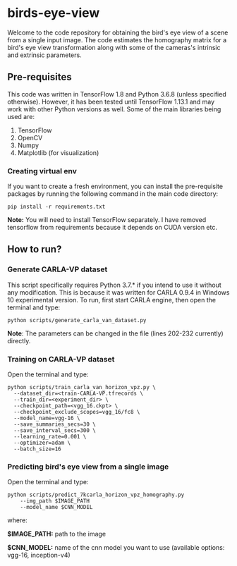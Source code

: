# birds-eye-view

Welcome to the code repository for obtaining the bird's eye view of a scene from a single input image. The code estimates the homography matrix for a bird's eye view transformation along with some of the cameras's intrinsic and extrinsic parameters.

## Pre-requisites

This code was written in TensorFlow 1.8 and Python 3.6.8 (unless specified otherwise). However, it has been tested until TensorFlow 1.13.1 and may work with other Python versions as well.
Some of the main libraries being used are:

1. TensorFlow
2. OpenCV
3. Numpy
4. Matplotlib (for visualization)

### Creating virtual env

If you want to create a fresh environment, you can install the pre-requisite packages by running the following command in the main code directory:

```
pip install -r requirements.txt
```

**Note:** You will need to install TensorFlow separately. I have removed tensorflow from requirements because it depends on CUDA version etc.

## How to run?

### Generate CARLA-VP dataset

This script specifically requires Python 3.7.* if you intend to use it without any modification. This is because it was written for CARLA 0.9.4 in Windows 10 experimental version. To run, first start CARLA engine, then open the terminal and type:

```
python scripts/generate_carla_van_dataset.py
```

**Note**: The parameters can be changed in the file (lines 202-232 currently) directly.

### Training on CARLA-VP dataset

Open the terminal and type:

```
python scripts/train_carla_van_horizon_vpz.py \
  --dataset_dir=<train-CARLA-VP.tfrecords \
  --train_dir=<experiment_dir> \
  --checkpoint_path=<vgg_16.ckpt> \
  --checkpoint_exclude_scopes=vgg_16/fc8 \
  --model_name=vgg-16 \
  --save_summaries_secs=30 \
  --save_interval_secs=300 \
  --learning_rate=0.001 \
  --optimizer=adam \
  --batch_size=16
```

### Predicting bird's eye view from a single image

Open the terminal and type:

```
python scripts/predict_7kcarla_horizon_vpz_homography.py 
    --img_path $IMAGE_PATH 
    --model_name $CNN_MODEL
```

where:

__$IMAGE_PATH:__ path to the image

__$CNN_MODEL:__ name of the cnn model you want to use (available options: vgg-16, inception-v4) 
